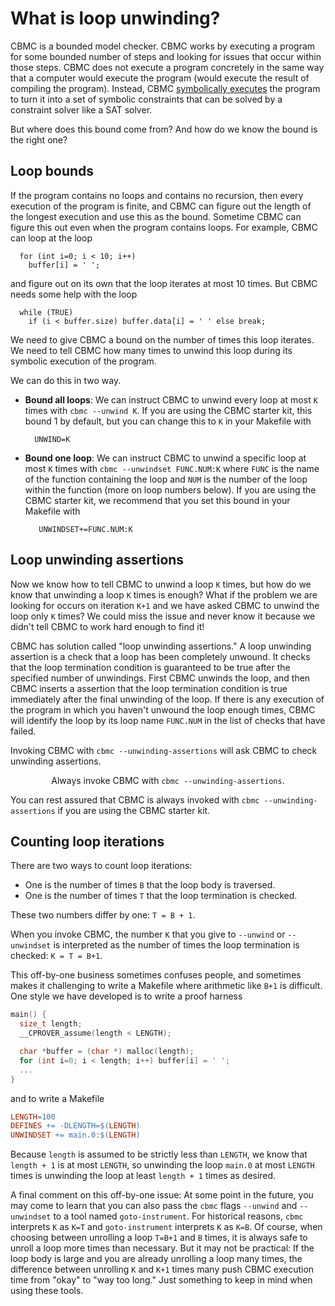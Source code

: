 # What is loop unwinding?

CBMC is a bounded model checker.  CBMC works by
executing a program for some bounded number of steps and looking
for issues that occur within those steps.  CBMC does not execute a
program concretely in the same way that a computer would execute the program
(would execute the result of compiling the program).
Instead,
CBMC [symbolically executes](https://en.wikipedia.org/wiki/Symbolic_execution)
the program to turn it into a set of symbolic constraints that can be solved by
a constraint solver like a SAT solver.

But where does this bound come from?  And how do we know the bound
is the right one?

## Loop bounds

If the program contains no loops and contains no recursion, then every
execution of the program is finite, and CBMC can figure out the length
of the longest execution and use this as the bound.  Sometime CBMC
can figure this out even when the program contains loops.  For example,
CBMC can loop at the loop
```
  for (int i=0; i < 10; i++)
    buffer[i] = ' ';
```
and figure out on its own that the loop iterates at most 10 times.
But CBMC needs some help with the loop
```
  while (TRUE)
    if (i < buffer.size) buffer.data[i] = ' ' else break;
```
We need to give CBMC a bound on the number of times this loop iterates.
We need to tell CBMC how many times to unwind this loop during its
symbolic execution of the program.

We can do this in two way.

* **Bound all loops**: We can instruct CBMC to unwind every loop at
  most `K` times with `cbmc --unwind K`. If you are using the CBMC
  starter kit, this bound 1 by default, but you can change this
  to `K` in your Makefile with
  ```
    UNWIND=K
  ```

* **Bound one loop**: We can instruct CBMC to unwind a specific loop
  at most `K` times with `cbmc --unwindset FUNC.NUM:K` where `FUNC`
  is the name of the function containing the loop and `NUM` is the
  number of the loop within the function (more on loop numbers below).
  If you are using the CBMC starter kit, we recommend that you set
  this bound in your Makefile with
  ```
     UNWINDSET+=FUNC.NUM:K
  ```

## Loop unwinding assertions

Now we know how to tell CBMC to unwind a loop `K` times, but how do we
know that unwinding a loop `K` times is enough?  What if the problem
we are looking for occurs on iteration `K+1` and we have asked CBMC to
unwind the loop only `K` times?  We could miss the issue and never know
it because we didn't tell CBMC to work hard enough to find it!

CBMC has solution called "loop unwinding assertions."
A loop unwinding assertion is a check that a loop has been completely unwound.
It checks that the loop termination condition is guaranteed to be true
after the specified number of unwindings.
First CBMC unwinds the loop, and then CBMC inserts a assertion that
the loop termination condition is true immediately after the final
unwinding of the loop.
If there is any execution of the program in which you haven't unwound
the loop enough times, CBMC will identify the loop by its
loop name `FUNC.NUM` in the list of checks that have failed.

Invoking CBMC with `cbmc --unwinding-assertions` will ask CBMC to check
unwinding assertions.

<center>Always invoke CBMC with <code>cbmc --unwinding-assertions</code>.</center>

You can rest assured that CBMC is always invoked
with `cbmc --unwinding-assertions` if you are using the CBMC starter kit.

## Counting loop iterations

There are two ways to count loop iterations:

* One is the number of times `B` that the loop body is traversed.
* One is the number of times `T` that the loop termination is checked.

These two numbers differ by one: `T = B + 1`.

When you invoke CBMC, the number `K` that you give to `--unwind` or
`--unwindset` is interpreted as the number of times the loop termination
is checked: `K = T = B+1`.

This off-by-one business sometimes confuses people, and sometimes makes
it challenging to write a Makefile where arithmetic like `B+1` is difficult.
One style we have developed is to write a proof harness

```C
main() {
  size_t length;
  __CPROVER_assume(length < LENGTH);

  char *buffer = (char *) malloc(length);
  for (int i=0; i < length; i++) buffer[i] = ' ';
  ...
}
```

and to write a Makefile

```Makefile
LENGTH=100
DEFINES += -DLENGTH=$(LENGTH)
UNWINDSET += main.0:$(LENGTH)
```

Because `length` is assumed to be strictly less than `LENGTH`, we know
that `length + 1` is at most `LENGTH`, so unwinding the loop `main.0`
at most `LENGTH` times is unwinding the loop at least `length + 1` times
as desired.

A final comment on this off-by-one issue:
At some point in the future, you may come to learn that
you can also pass the `cbmc` flags `--unwind` and `--unwindset` to a tool
named `goto-instrument`.  For historical reasons, `cbmc` interprets `K` as
`K=T` and `goto-instrument` interprets `K` as `K=B`.
Of course, when choosing between unrolling a loop `T=B+1` and `B` times,
it is always safe to unroll a loop more times than necessary.
But it may not be practical: If the loop body is
large and you are already unrolling a loop many times, the difference between
unrolling `K` and `K+1` times many push CBMC execution time from "okay"
to "way too long."
Just something to keep in mind when using these tools.
